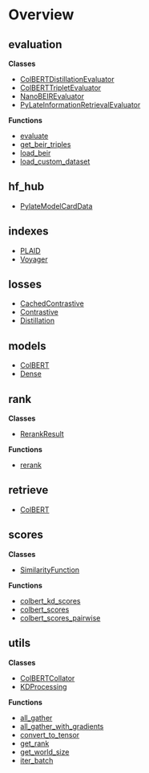 # Overview

## evaluation


**Classes**

- [ColBERTDistillationEvaluator](../evaluation/ColBERTDistillationEvaluator)
- [ColBERTTripletEvaluator](../evaluation/ColBERTTripletEvaluator)
- [NanoBEIREvaluator](../evaluation/NanoBEIREvaluator)
- [PyLateInformationRetrievalEvaluator](../evaluation/PyLateInformationRetrievalEvaluator)

**Functions**

- [evaluate](../evaluation/evaluate)
- [get_beir_triples](../evaluation/get-beir-triples)
- [load_beir](../evaluation/load-beir)
- [load_custom_dataset](../evaluation/load-custom-dataset)

## hf_hub

- [PylateModelCardData](../hf-hub/PylateModelCardData)

## indexes

- [PLAID](../indexes/PLAID)
- [Voyager](../indexes/Voyager)

## losses

- [CachedContrastive](../losses/CachedContrastive)
- [Contrastive](../losses/Contrastive)
- [Distillation](../losses/Distillation)

## models

- [ColBERT](../models/ColBERT)
- [Dense](../models/Dense)

## rank


**Classes**

- [RerankResult](../rank/RerankResult)

**Functions**

- [rerank](../rank/rerank)

## retrieve

- [ColBERT](../retrieve/ColBERT)

## scores


**Classes**

- [SimilarityFunction](../scores/SimilarityFunction)

**Functions**

- [colbert_kd_scores](../scores/colbert-kd-scores)
- [colbert_scores](../scores/colbert-scores)
- [colbert_scores_pairwise](../scores/colbert-scores-pairwise)

## utils


**Classes**

- [ColBERTCollator](../utils/ColBERTCollator)
- [KDProcessing](../utils/KDProcessing)

**Functions**

- [all_gather](../utils/all-gather)
- [all_gather_with_gradients](../utils/all-gather-with-gradients)
- [convert_to_tensor](../utils/convert-to-tensor)
- [get_rank](../utils/get-rank)
- [get_world_size](../utils/get-world-size)
- [iter_batch](../utils/iter-batch)

